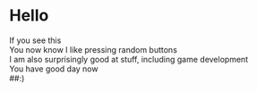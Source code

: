 # **Hello**
If you see this<br>
You now know I like pressing random buttons<br>
I am also surprisingly good at stuff, including game development<br>
You have good day now<br>
##:)


<!---
DaddyPluM/DaddyPluM is a ✨ special ✨ repository because its `README.md` (this file) appears on your GitHub profile.
You can click the Preview link to take a look at your changes.
--->
